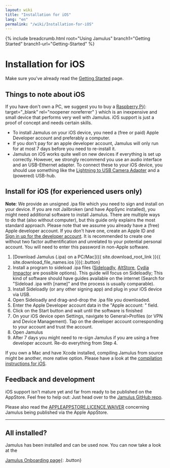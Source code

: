 ```yaml
---
layout: wiki
title: "Installation for iOS"
lang: "en"
permalink: "/wiki/Installation-for-iOS"
---
```


{% include breadcrumb.html root="Using Jamulus" branch1="Getting Started" branch1-url="Getting-Started" %}


# Installation for iOS

Make sure you've already read the [Getting Started](Getting-Started) page.

## Things to note about iOS

If you have don't own a PC, we suggest you to buy a [Raspberry Pi](https://www.raspberrypi.org/){: target="_blank" rel="noopener noreferrer" } which is an inexpensive and small device that performs very well with Jamulus. iOS support is just a proof of concept and needs certain skills.

* To install Jamulus on your iOS device, you need a (free or paid) Apple Developer account and preferably a computer.
* If you don't pay for an apple developer account, Jamulus will only run for at most 7 days before you need to re-install it.
* Jamulus on iOS works quite well on new devices if everything is set up correctly. However, we strongly recommend you use an audio interface and an USB-Ethernet adapter. To connect these to your iOS device, you should use something like the [Lightning to USB Camera Adapter](https://www.apple.com/uk/shop/product/MD821ZM/A/lightning-to-usb-camera-adapter) and a (powered) USB-hub.


## Install for iOS (for experienced users only)
**Note**: We provide an unsigned .ipa file which you need to sign and install on your device. If you are not Jailbroken (and have AppSync installed), you might need additional software to install Jamulus. There are multiple ways to do that (also without computer), but this guide only explains the most standard approach. Please note that we assume you already have a (free) Apple developer account. If you don't have one, create an Apple ID and [Sign in up for the developer account](https://developer.apple.com/membercenter). It is recommended to create one without two factor authentification and unrelated to your potential personal account. You will need to enter this password in non-Apple software.

1. [Download Jamulus (.ipa) on a PC/Mac]({{ site.download_root_link }}{{ site.download_file_names.ios }}){:.button}
2. Install a program to sideload .ipa files ([Sideloadly](https://sideloadly.io/), [AltStore](https://altstore.io/), [Cydia Impactor](http://www.cydiaimpactor.com/) are possible options). This guide will focus on Sideloadly; This kind of software should have guides available on the internet (Search for "Sideload .ipa with [name]" and the process is usually comparable).
3. Install Sideloadly (or any other signing app) and plug in your iOS device via USB.
4. Open Sideloadly and drag-and-drop the .ipa file you downloaded.
5. Enter the Apple Developer account data in the "Apple account: " field.
6. Click on the Start button and wait until the software is finished
7. On your iOS device open Settings, navigate to General>Profiles (or VPN and Device Management). Tap on the developer account corresponding to your account and trust the account.
8. Open Jamulus
9. After 7 days you might need to re-sign Jamulus if you are using a free developer account. Re-do everything from Step 4.

If you own a Mac and have Xcode installed, compiling Jamulus from source might be another, more native option. Please have a look at the [compilation instructions for iOS](https://github.com/jamulussoftware/jamulus/blob/master/COMPILING.md#ios).


## Feedback and development

iOS support isn't mature yet and far from ready to be published on the AppStore. Feel free to help out:
Just head over to the [Jamulus GitHub repo](https://github.com/jamulussoftware/jamulus/).

Please also read the [APPLEAPPSTORE.LICENCE.WAIVER](https://github.com/jamulussoftware/jamulus/blob/master/APPLEAPPSTORE.LICENCE.WAIVER) concerning Jamulus being published via the Apple AppStore.

***

## All installed?

Jamulus has been installed and can be used now. You can now take a look at the

[Jamulus Onboarding page](Getting-Started){: .button}
